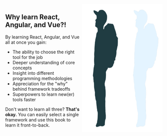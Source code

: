 <div style="display: flex; flex-wrap: nowrap;">
<div>

## Why learn React, Angular, **and** Vue?!

By learning React, Angular, and Vue all at once you gain:
- The ability to choose the right tool for the job
- Deeper understanding of core concepts
- Insight into different programming methodologies
- Appreciation for the "why" behind framework tradeoffs
- Superpowers to learn new(er) tools faster

Don't want to learn all three? **That's okay.** You can easily select a single framework and use this book to learn it front-to-back.

</div>

<div class="hide-for-mobile hide-on-dark">
<img src="./hiker_with_bag.png" height="100%" alt="" />
</div>


<div class="hide-for-mobile show-on-dark">
<img src="./hiker_with_bag_dark.png" height="100%" alt="" />
</div>


</div>